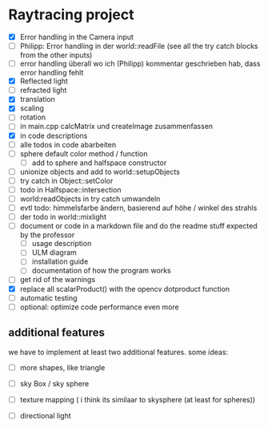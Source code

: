 # Raytracing project

- [x] Error handling in the Camera input 
- [ ] Philipp: Error handling in der world::readFile (see all the try catch blocks from the other inputs)
- [ ] error handling überall wo ich (Philipp) kommentar geschrieben hab, dass error handling fehlt
- [x] Reflected light
- [ ] refracted light
- [x] translation
- [x] scaling
- [ ] rotation
- [ ] in main.cpp calcMatrix und createImage zusammenfassen 
- [x] in code descriptions
- [ ] alle todos in code abarbeiten
- [ ] sphere default color method / function
  - [ ] add to sphere and halfspace constructor
- [ ] unionize objects and add to world::setupObjects
- [ ] try catch in Object::setColor
- [ ] todo in Halfspace::intersection
- [ ] world:readObjects in try catch umwandeln
- [ ] evtl todo: himmelsfarbe ändern, basierend auf höhe / winkel des strahls
- [ ] der todo in world::mixlight
- [ ] document or code in a markdown file and do the readme stuff expected by the professor
    - [ ] usage description
    - [ ] ULM diagram
    - [ ] installation guide
    - [ ] documentation of how the program works
- [ ] get rid of the warnings
- [x] replace all scalarProduct() with the opencv dotproduct function
- [ ] automatic testing 
- [ ] optional: optimize code performance even more

## additional features
we have to implement at least two additional features. some ideas:

- [ ] more shapes, like triangle
- [ ] sky Box / sky sphere
- [ ] texture mapping ( i think its similaar to skysphere (at least for spheres))
- [ ] directional light

